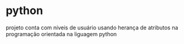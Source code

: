 # python
projeto conta com níveis de usuário usando herança de atributos na programação orientada na liguagem python
